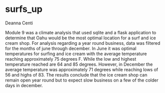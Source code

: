 # surfs_up
Deanna Centi

Module 9 was a climate analysis that used sqlite and a flask application to determine that Oahu would be the most optimal location for a surf and ice cream shop. For analysis regarding a year round business, data was filtered for the months of june through december. In June it was optimal temperatures for surfing and ice cream with the average temperature reaching approximately 75 degrees F. While the low and highest temperature reached are 64 and 85 degrees. However, in December the average temperature was approximately 71 degrees while reaching lows of 56 and highs of 83. The results conclude that the ice cream shop can remain open year round but to expect slow business on a few of the colder days in december.